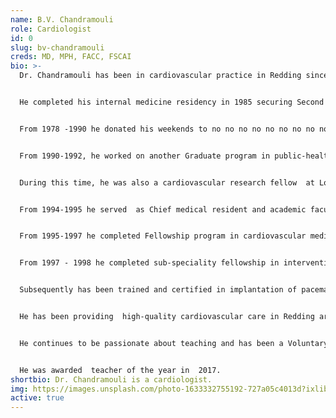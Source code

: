 ```yaml
---
name: B.V. Chandramouli
role: Cardiologist
id: 0
slug: bv-chandramouli
creds: MD, MPH, FACC, FSCAI
bio: >-
  Dr. Chandramouli has been in cardiovascular practice in Redding since 1998. He was awarded the National merit  scholarship during his college years. He graduated from prestigious Bangalore medical College in South India in 1982 as  a top 10 graduate.


  He completed his internal medicine residency in 1985 securing Second Rank to the University. He worked as medical officer/internist in National Institute of mental health and neurosciences from 1985-1990.


  From 1978 -1990 he donated his weekends to no no no no no no no no no no no no no no no no no patient serving  Rural /tribal community in the remote villages in South- India with no medical access.


  From 1990-1992, he worked on another Graduate program in public-health (MPH ) at prestigious Loma Linda University in Southern California.At this time his focus of interest was value of vegetarian diet in  prevention and treatment of chronic diseases in general and cardiovascular disease is in particular.


  During this time, he was also a cardiovascular research fellow  at Loma Linda University and published some research papers.This deepened his desire to specialise in clinical cardiovascular medicine in United States.Hence he enrolled in internal medicine residency program at Loma Linda University and completed with distinction.


  From 1994-1995 he served  as Chief medical resident and academic faculty at Loma Linda University where  he enjoyed teaching Junior doctors and medical students besides taking care of patients.


  From 1995-1997 he completed Fellowship program in cardiovascular medicine at Albert Einstein Medical Center in Philadelphia.


  From 1997 - 1998 he completed sub-speciality fellowship in interventional cardiology at Albert  Einstein Medical Center in Philadelphia.Here he had extensive training in performing complex cardiovascular procedures using percutaneous techniques.


  Subsequently has been trained and certified in implantation of pacemakers and defibrillators since 1999.


  He has been providing  high-quality cardiovascular care in Redding area since 1998 and has well-established busy practice. He has staff privileges at Shasta Regional Medical Center and Mercy Medical Center/Dignity in Redding.


  He continues to be passionate about teaching and has been a Voluntary  clinical faculty/Asst. Professor at University of California at Davis since 1999.


  He was awarded  teacher of the year in  2017.
shortbio: Dr. Chandramouli is a cardiologist.
img: https://images.unsplash.com/photo-1633332755192-727a05c4013d?ixlib=rb-1.2.1&ixid=MnwxMjA3fDB8MHxwaG90by1wYWdlfHx8fGVufDB8fHx8&auto=format&fit=crop&w=1760&q=80
active: true
---
```

